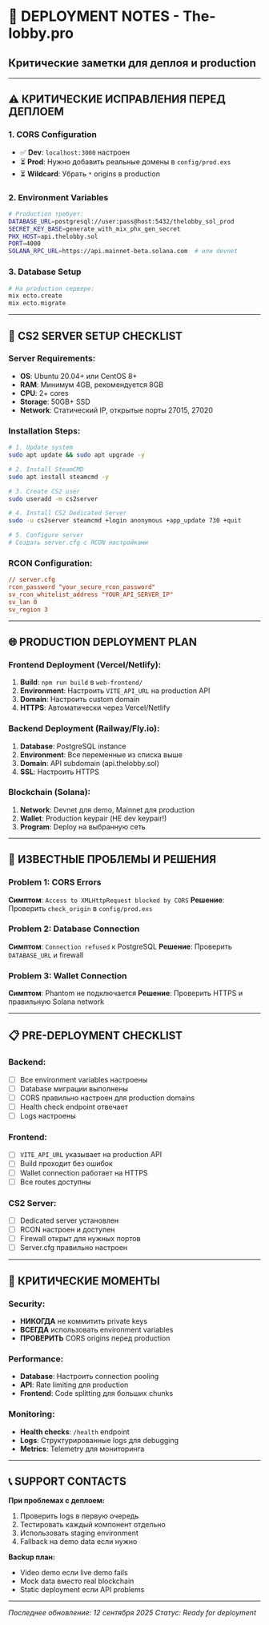 # 🚀 DEPLOYMENT NOTES - The-lobby.pro
## Критические заметки для деплоя и production

---

## ⚠️ КРИТИЧЕСКИЕ ИСПРАВЛЕНИЯ ПЕРЕД ДЕПЛОЕМ

### 1. CORS Configuration
- ✅ **Dev**: `localhost:3000` настроен
- ⏳ **Prod**: Нужно добавить реальные домены в `config/prod.exs`
- ⏳ **Wildcard**: Убрать `*` origins в production

### 2. Environment Variables
```bash
# Production требует:
DATABASE_URL=postgresql://user:pass@host:5432/thelobby_sol_prod
SECRET_KEY_BASE=generate_with_mix_phx_gen_secret
PHX_HOST=api.thelobby.sol
PORT=4000
SOLANA_RPC_URL=https://api.mainnet-beta.solana.com  # или devnet
```

### 3. Database Setup
```bash
# На production сервере:
mix ecto.create
mix ecto.migrate
```

---

## 🔧 CS2 SERVER SETUP CHECKLIST

### Server Requirements:
- **OS**: Ubuntu 20.04+ или CentOS 8+
- **RAM**: Минимум 4GB, рекомендуется 8GB
- **CPU**: 2+ cores
- **Storage**: 50GB+ SSD
- **Network**: Статический IP, открытые порты 27015, 27020

### Installation Steps:
```bash
# 1. Update system
sudo apt update && sudo apt upgrade -y

# 2. Install SteamCMD
sudo apt install steamcmd -y

# 3. Create CS2 user
sudo useradd -m cs2server

# 4. Install CS2 Dedicated Server
sudo -u cs2server steamcmd +login anonymous +app_update 730 +quit

# 5. Configure server
# Создать server.cfg с RCON настройками
```

### RCON Configuration:
```cfg
// server.cfg
rcon_password "your_secure_rcon_password"
sv_rcon_whitelist_address "YOUR_API_SERVER_IP"
sv_lan 0
sv_region 3
```

---

## 🌐 PRODUCTION DEPLOYMENT PLAN

### Frontend Deployment (Vercel/Netlify):
1. **Build**: `npm run build` в `web-frontend/`
2. **Environment**: Настроить `VITE_API_URL` на production API
3. **Domain**: Настроить custom domain
4. **HTTPS**: Автоматически через Vercel/Netlify

### Backend Deployment (Railway/Fly.io):
1. **Database**: PostgreSQL instance
2. **Environment**: Все переменные из списка выше
3. **Domain**: API subdomain (api.thelobby.sol)
4. **SSL**: Настроить HTTPS

### Blockchain (Solana):
1. **Network**: Devnet для demo, Mainnet для production
2. **Wallet**: Production keypair (НЕ dev keypair!)
3. **Program**: Deploy на выбранную сеть

---

## 🐛 ИЗВЕСТНЫЕ ПРОБЛЕМЫ И РЕШЕНИЯ

### Problem 1: CORS Errors
**Симптом**: `Access to XMLHttpRequest blocked by CORS`
**Решение**: Проверить `check_origin` в `config/prod.exs`

### Problem 2: Database Connection
**Симптом**: `Connection refused` к PostgreSQL
**Решение**: Проверить `DATABASE_URL` и firewall

### Problem 3: Wallet Connection
**Симптом**: Phantom не подключается
**Решение**: Проверить HTTPS и правильную Solana network

---

## 📋 PRE-DEPLOYMENT CHECKLIST

### Backend:
- [ ] Все environment variables настроены
- [ ] Database миграции выполнены
- [ ] CORS правильно настроен для production domains
- [ ] Health check endpoint отвечает
- [ ] Logs настроены

### Frontend:
- [ ] `VITE_API_URL` указывает на production API
- [ ] Build проходит без ошибок
- [ ] Wallet connection работает на HTTPS
- [ ] Все routes доступны

### CS2 Server:
- [ ] Dedicated server установлен
- [ ] RCON настроен и доступен
- [ ] Firewall открыт для нужных портов
- [ ] Server.cfg правильно настроен

---

## 🚨 КРИТИЧЕСКИЕ МОМЕНТЫ

### Security:
- **НИКОГДА** не коммитить private keys
- **ВСЕГДА** использовать environment variables
- **ПРОВЕРИТЬ** CORS origins перед production

### Performance:
- **Database**: Настроить connection pooling
- **API**: Rate limiting для production
- **Frontend**: Code splitting для больших chunks

### Monitoring:
- **Health checks**: `/health` endpoint
- **Logs**: Структурированные logs для debugging
- **Metrics**: Telemetry для мониторинга

---

## 📞 SUPPORT CONTACTS

**При проблемах с деплоем:**
1. Проверить logs в первую очередь
2. Тестировать каждый компонент отдельно
3. Использовать staging environment
4. Fallback на demo data если нужно

**Backup план:**
- Video demo если live demo fails
- Mock data вместо real blockchain
- Static deployment если API problems

---

*Последнее обновление: 12 сентября 2025*
*Статус: Ready for deployment*
